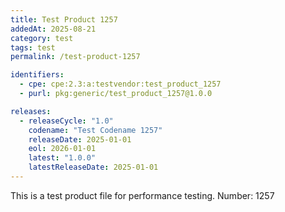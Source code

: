 ```yaml
---
title: Test Product 1257
addedAt: 2025-08-21
category: test
tags: test
permalink: /test-product-1257

identifiers:
  - cpe: cpe:2.3:a:testvendor:test_product_1257
  - purl: pkg:generic/test_product_1257@1.0.0

releases:
  - releaseCycle: "1.0"
    codename: "Test Codename 1257"
    releaseDate: 2025-01-01
    eol: 2026-01-01
    latest: "1.0.0"
    latestReleaseDate: 2025-01-01
---
```


This is a test product file for performance testing. Number: 1257
